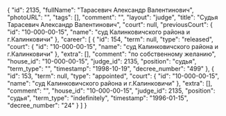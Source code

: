 {
    "id": 2135,
    "fullName": "Тарасевич Александр Валентинович",
    "photoURL": "",
    "tags": [],
    "comment": "",
    "layout": "judge",
    "title": "Судья Тарасевич Александр Валентинович",
    "court": null,
    "previousCourt": {
        "id": "10-000-00-15",
        "name": "суд Калинковичского района и г.Калинковичи"
    },
    "career": [
        {
            "id": 154,
            "term": null,
            "type": "released",
            "court": {
                "id": "10-000-00-15",
                "name": "суд Калинковичского района и г.Калинковичи"
            },
            "extra": [],
            "comment": "по собственному желанию",
            "house_id": "10-000-00-15",
            "judge_id": 2135,
            "position": "судья",
            "term_type": "",
            "timestamp": "1998-10-19",
            "decree_number": "499"
        },
        {
            "id": 153,
            "term": null,
            "type": "appointed",
            "court": {
                "id": "10-000-00-15",
                "name": "суд Калинковичского района и г.Калинковичи"
            },
            "extra": [],
            "comment": "",
            "house_id": "10-000-00-15",
            "judge_id": 2135,
            "position": "судья",
            "term_type": "indefinitely",
            "timestamp": "1996-01-15",
            "decree_number": "24"
        }
    ]
}